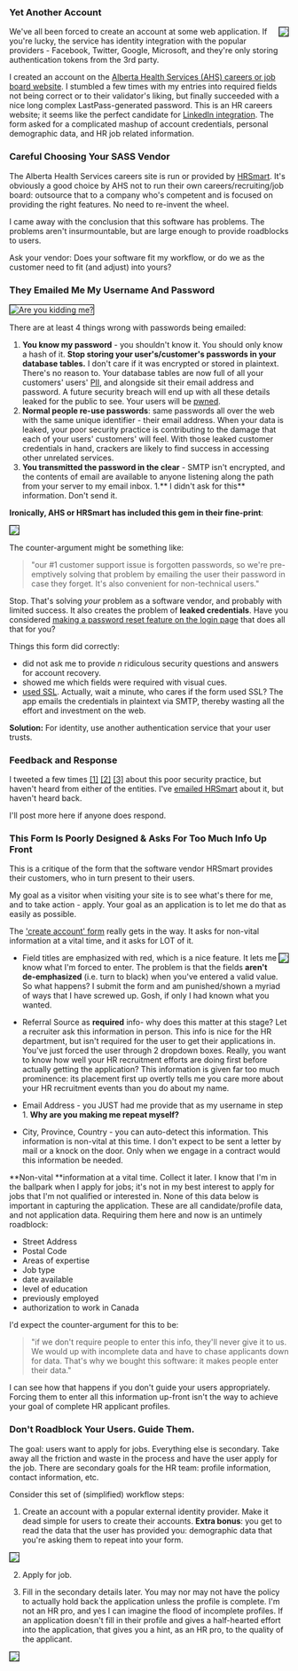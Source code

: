 <!-- {PublishedOn:"May 7 2014",Title:"They Just Emailed Me My Own Password", Description:"A log of the time an HR careers-job application tracking software vendor emailed me my own password."} -->
<style>img{border: 1px solid black}.floatr{float:right;}</style>

### Yet Another Account ###
 
<img src="http://i.imgur.com/eGlDUBq.png" class="floatr" />

We've all been forced to create an account at some web application. If you're lucky, the service has identity integration with the popular providers - Facebook, Twitter, Google, Microsoft, and they're only storing authentication tokens from the 3rd party.

I created an account on the [Alberta Health Services (AHS) careers or job board website](https://albertahealthservices.ats.hrsmart.com/cgi-bin/a/editprofile.cgi). I stumbled a few times with my entries into required fields not being correct or to their validator's liking, but finally succeeded with a nice long complex LastPass-generated password. This is an HR careers website; it seems like the perfect candidate for  [LinkedIn integration](http://developer.linkedin.com/documents/authentication).  The form asked for a complicated mashup of account credentials, personal demographic data, and HR job related information.


### Careful Choosing Your SASS Vendor ###

The Alberta Health Services careers site is run or provided by [HRSmart](https://www.hrsmart.com/). It's obviously a good choice by AHS not to run their own careers/recruiting/job board: outsource that to a company who's competent and is focused on providing the right features. No need to re-invent the wheel. 

I came away with the conclusion that this software has problems. The problems aren't insurmountable, but are large enough to provide roadblocks to users. 

Ask your vendor: Does your software fit my workflow, or do we as the customer need to fit (and adjust) into yours?


### They Emailed Me My Username And Password ###

<img src="http://i.imgur.com/mSKPOeC.png" alt="Are you kidding me?" title="Are you kidding me?"   />

There are at least 4 things wrong with passwords being emailed:

1. **You know my password** - you shouldn't know it. You should only know a hash of it. **Stop storing your user's/customer's passwords in your database tables.** I don't care if it was encrypted or stored in plaintext. There's no reason to. Your database tables are now full of all your customers' users' [PII](https://en.wikipedia.org/wiki/Personally_identifiable_information), and alongside sit their email address and password. A future security breach will end up with all these details leaked for the public to see. Your users will be [pwned](http://haveibeenpwned.com). 
1. **Normal people re-use passwords**: same passwords all over the web with the same unique identifier - their email address. When your data is leaked, your poor security practice is contributing to the damage that each of your users' customers' will feel. With those leaked customer credentials in hand, crackers are likely to find success in accessing other unrelated services.    
1. **You transmitted the password in the clear** - SMTP isn't encrypted, and the contents of email are available to anyone listening along the path from your server to my email inbox. 
1.** I didn't ask for this** information. Don't send it.

**Ironically, AHS or HRSmart has included this gem in their fine-print**:

![](http://i.imgur.com/Lv1MCh3.png)

The counter-argument might be something like: 

>"our #1 customer support issue is forgotten passwords, so we're pre-emptively solving that problem by emailing the user their password in case they forget. It's also convenient for non-technical users."

Stop. That's solving *your* problem as a software vendor, and probably with limited success. It also creates the problem of **leaked credentials**. Have you considered [making a password reset feature on the login page](http://www.troyhunt.com/2012/05/everything-you-ever-wanted-to-know.html) that does all that for you? 

  Things this form did correctly:

- did not ask me to provide *n* ridiculous security questions and answers for account recovery.
- showed me which fields were required with visual cues. 
- [used SSL](http://i.imgur.com/pMvFgOf.png). Actually, wait a minute, who cares if the form used SSL? The app emails the credentials in plaintext via SMTP, thereby wasting all the effort and investment on the web.

**Solution:** For identity, use another authentication service that your user trusts. 


### Feedback and Response ###

I tweeted a few times [[1]](https://twitter.com/Philoushka/status/462434155670691840) [[2]](https://twitter.com/Philoushka/status/462436248632557568) [[3]](https://twitter.com/Philoushka/status/462438911063490560) about this poor security practice, but haven't heard from either of the entities. I've [emailed HRSmart](http://i.imgur.com/rbqXHix.png) about it, but haven't heard back.

I'll post more here if anyone does respond.


### This Form Is Poorly Designed & Asks For Too Much Info Up Front ###

This is a critique of the form that the software vendor HRSmart provides their customers, who in turn present to their users. 

My goal as a visitor when visiting your site is to see what's there for me, and to take action - apply. Your goal as an application is to let me do that as easily as possible.

The ['create account' form](https://albertahealthservices.ats.hrsmart.com/cgi-bin/a/editprofile.cgi) really gets in the way. It asks for non-vital information at a vital time, and it asks for LOT of it. 

<img src="http://i.imgur.com/rsA9rhx.png" class="floatr" />

- Field titles are emphasized with red, which is a nice feature. It lets me know what I'm forced to enter. The problem is that the fields **aren't de-emphasized** (i.e. turn to black) when you've entered a valid value. So what happens? I submit the form and am punished/shown a myriad of ways that I have screwed up. Gosh, if only I had known what you wanted.
  
- Referral Source as **required** info- why does this matter at this stage? Let a recruiter ask this information in person. This info is nice for the HR department, but isn't required for the user to get their applications in. You've just forced the user through 2 dropdown boxes. Really, you want to know how well your HR recruitment efforts are doing first before actually getting the application? This information is given far too much prominence: its placement first up overtly tells me you care more about your HR recruitment events than you do about my name.

- Email Address - you JUST had me provide that as my username in step 1. **Why are you making me repeat myself?**
- City, Province, Country - you can auto-detect this information. This information is non-vital at this time. I don't expect to be sent a letter by mail or a knock on the door. Only when we engage in a contract would this information be needed.

**Non-vital **information at a vital time. Collect it later. I know that I'm in the ballpark when I apply for jobs; it's not in my best interest to apply for jobs that I'm not qualified or interested in. None of this data below is important in capturing the application. These are all candidate/profile data, and not application data. Requiring them here and now is an untimely roadblock:

- Street Address 
- Postal Code  
- Areas of expertise
- Job type
- date available
- level of education  
- previously employed
- authorization to work in Canada

I'd expect the counter-argument for this to be:

>"if we don't require people to enter this info, they'll never give it to us. We would up with incomplete data and have to chase applicants down for data. That's why we bought this software: it makes people enter their data." 

I can see how that happens if you don't guide your users appropriately. Forcing them to enter all this information up-front isn't the way to achieve your goal of complete HR applicant profiles.

### Don't Roadblock Your Users. Guide Them. ###

The goal: users want to apply for jobs. Everything else is secondary. Take away all the friction and waste in the process and have the user apply for the job.
There are secondary goals for the HR team: profile information, contact information, etc.
 
Consider this set of (simplified) workflow steps:

1. Create an account with a popular external identity provider. Make it dead simple for users to create their accounts. **Extra bonus**: you get to read the data that the user has provided you: demographic data that you're asking them to repeat into your form.

  ![](http://i.imgur.com/xe1QQIM.png)

2. Apply for job.

3. Fill in the secondary details later. You may nor may not have the policy to actually hold back the application unless the profile is complete. I'm not an HR pro, and yes I can imagine the flood of incomplete profiles. If an application doesn't fill in their profile and gives a half-hearted effort into the application, that gives you a hint, as an HR pro, to the quality of the applicant.

  ![](http://i.imgur.com/7CoRhhZ.png)

